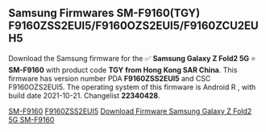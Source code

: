 <h2>Samsung Firmwares SM-F9160(TGY) F9160ZSS2EUI5/F9160OZS2EUI5/F9160ZCU2EUH5</h2>
Download the Samsung firmware for the ✅ <strong>Samsung Galaxy Z Fold2 5G </strong> ⭐ <strong>SM-F9160</strong> with product code <strong>TGY</strong> <strong> from Hong Kong SAR China</strong>. This firmware has version number PDA <strong>F9160ZSS2EUI5</strong> and CSC F9160OZS2EUI5. The operating system of this firmware is Android R , with build date 2021-10-21. Changelist <strong>22340428</strong>.


[SM-F9160](https://samfirm.shop/samsung/model/SM-F9160)
[F9160ZSS2EUI5](https://samfirm.shop/samsung/pda/F9160ZSS2EUI5)
[Download Firmware Samsung Galaxy Z Fold2 5G SM-F9160](https://samfirm.shop/samsung/firmware/467166)
